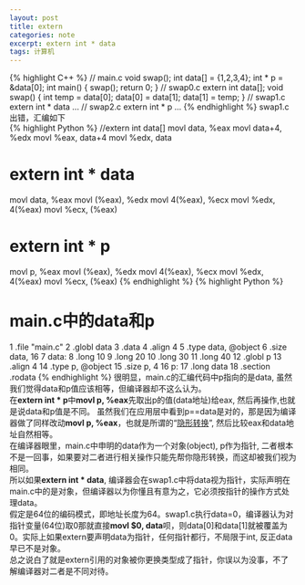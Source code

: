 ```yaml
---
layout: post
title: extern
categories: note
excerpt: extern int * data
tags: 计算机
---
```


{% highlight C++ %}
// main.c
void swap();
int data[] = {1,2,3,4};
int * p = &data[0];
int main() {
    swap();
    return 0;
}
// swap0.c
extern int data[];
void swap() {
    int temp = data[0];
    data[0] = data[1];
    data[1] = temp;
}
// swap1.c
extern int * data
...
// swap2.c
extern int * p
...
{% endhighlight %}
swap1.c出错，汇编如下  
{% highlight Python %}
//extern int data[]
movl	data, %eax
movl	data+4, %edx
movl	%eax, data+4
movl	%edx, data

# extern int * data
movl	data, %eax
movl	(%eax), %edx
movl	4(%eax), %ecx
movl	%edx, 4(%eax)
movl	%ecx, (%eax)

# extern int * p
movl	p, %eax
movl	(%eax), %edx
movl	4(%eax), %ecx
movl	%edx, 4(%eax)
movl	%ecx, (%eax)
{% endhighlight %}
{% highlight Python %}
# main.c中的data和p
  1     .file   "main.c"
  2     .globl  data
  3     .data
  4     .align 4
  5     .type   data, @object
  6     .size   data, 16
  7 data:
  8     .long   10
  9     .long   20
 10     .long   30
 11     .long   40
 12     .globl  p
 13     .align 4
 14     .type   p, @object
 15     .size   p, 4
 16 p:
 17     .long   data
 18     .section    .rodata
{% endhighlight %}
很明显，main.c的汇编代码中p指向的是data, 虽然我们觉得data和p值应该相等，但编译器却不这么认为。  
在**extern int * p**中**movl p, %eax**先取出p的值(data地址)给eax, 然后再操作,也就是说data和p值是不同。
虽然我们在应用层中看到p==data是对的，那是因为编译器做了同样改动**movl p, %eax**，也就是所谓的“[隐形转换](http://stackoverflow.com/questions/6385850/pointer-array-extern-question)”, 然后比较eax和data地址自然相等。  
在编译器眼里，main.c中申明的data作为一个对象(object), p作为指针, 二者根本不是一回事，如果要对二者进行相关操作只能先帮你隐形转换，而这却被我们视为相同。  
所以如果**extern int * data**, 编译器会在swap1.c中将data视为指针，实际声明在main.c中的是对象，但编译器以为你懂且有意为之，它必须按指针的操作方式处理data。  
假定是64位的编码模式，即地址长度为64。swap1.c执行data=0，编译器认为对指针变量(64位)取0那就直接**movl $0, data**呗，则data[0]和data[1]就被覆盖为0。实际上如果extern要声明data为指针，任何指针都行，不局限于int, 反正data早已不是对象。  
总之说白了就是extern引用的对象被你更换类型成了指针，你误以为没事，不了解编译器对二者是不同对待。
